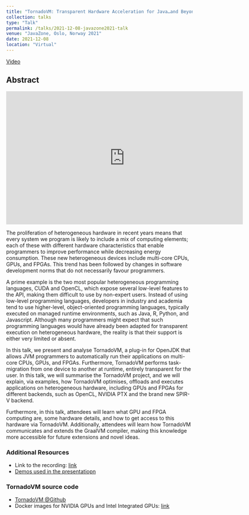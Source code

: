 ```yaml
---
title: "TornadoVM: Transparent Hardware Acceleration for Java…and Beyond!"
collection: talks
type: "Talk"
permalink: /talks/2021-12-08-javazone2021-talk
venue: "JavaZone, Oslo, Norway 2021"
date: 2021-12-08
location: "Virtual"
---
```


[Video](https://2021.javazone.no/#/program/6591db29-1f41-4610-aaa9-9ac26998b683)

## Abstract


<iframe title="vimeo-player" src="https://player.vimeo.com/video/697265640?h=3911598ee9" width="640" height="360" frameborder="0"    allowfullscreen></iframe>

The proliferation of heterogeneous hardware in recent years means that every system we program is likely to include a mix of computing elements; each of these with different hardware characteristics that enable programmers to improve performance while decreasing energy consumption. These new heterogeneous devices include multi-core CPUs, GPUs, and FPGAs. This trend has been followed by changes in software development norms that do not necessarily favour programmers.

A prime example is the two most popular heterogeneous programming languages, CUDA and OpenCL, which expose several low-level features to the API, making them difficult to use by non-expert users. Instead of using low-level programming languages, developers in industry and academia tend to use higher-level, object-oriented programming languages, typically executed on managed runtime environments, such as Java, R, Python, and Javascript. Although many programmers might expect that such programming languages would have already been adapted for transparent execution on heterogeneous hardware, the reality is that their support is either very limited or absent.

In this talk, we present and analyse TornadoVM, a plug-in for OpenJDK that allows JVM programmers to automatically run their applications on multi-core CPUs, GPUs, and FPGAs. Furthermore, TornadoVM performs task-migration from one device to another at runtime, entirely transparent for the user. In this talk, we will summarise the TornadoVM project, and we will explain, via examples, how TornadoVM optimises, offloads and executes applications on heterogeneous hardware, including GPUs and FPGAs for different backends, such as OpenCL, NVIDIA PTX and the brand new SPIR-V backend.

Furthermore, in this talk, attendees will learn what GPU and FPGA computing are, some hardware details, and how to get access to this hardware via TornadoVM. Additionally, attendees will learn how TornadoVM communicates and extends the GraalVM compiler, making this knowledge more accessible for future extensions and novel ideas.


### Additional Resources

* Link to the recording: [link](https://2021.javazone.no/#/program/6591db29-1f41-4610-aaa9-9ac26998b683)
* [Demos used in the presentatiopn](https://github.com/jjfumero/qconplus2021-tornadovm)


### TornadoVM source code

* [TornadoVM @Github](https://github.com/beehive-lab/TornadoVM)
* Docker images for NVIDIA GPUs and Intel Integrated GPUs: [link](https://github.com/beehive-lab/docker-tornado)

